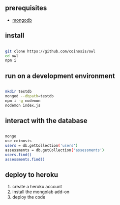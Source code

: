 ## prerequisites

* [mongodb](https://docs.mongodb.com/manual/administration/install-community/)

## install

```bash

git clone https://github.com/coinosis/owl
cd owl
npm i

```

## run on a development environment

```bash

mkdir testdb
mongod --dbpath=testdb
npm i -g nodemon
nodemon index.js

```

## interact with the database

```bash

mongo
use coinosis
users = db.getCollection('users')
assessments = db.getCollection('assessments')
users.find()
assessments.find()

```

## deploy to heroku

1. create a heroku account
2. install the mongolab add-on
3. deploy the code
